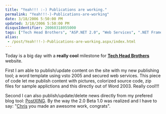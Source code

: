 ```yaml
---
title: "Yeah!!! :-) Publications are working."
permalink: "Yeah!!!-)-Publications-are-working"
date: 3/18/2006 5:50:00 PM
updated: 3/18/2006 5:50:00 PM
disqusIdentifier: 20060318055000
tags: ["Tech Head Brothers", "ASP.NET 2.0", "Web Services", ".NET Framework 2.0"]
alias:
 - /post/Yeah!!!-)-Publications-are-working.aspx/index.html
---
```

Today is a big day with a **really cool** milestone for 
**[Tech Head 
Brothers](http://www.techheadbrothers.com/)** website.

First I am able to publish/update content on the site with my new publishing 
tool; a word template using vsto 2005 and secured web services. This piece of 
code let me publish content with pictures, colorized source code, zip files for 
sample applictions and this directly out of Word 2003. Really cool!!!
<!-- more -->

Second I can also publish/update/delete news directly from my prefered blog 
tool: [PostXING](http://projectdistributor.net/Releases/Release.aspx?releaseId=325). 
By the way the 2.0 Beta 1.0 was realized and I have to say: "[Chris](http://www.chrisfrazier.net/blog/) you made an awesome work, 
congrats".

